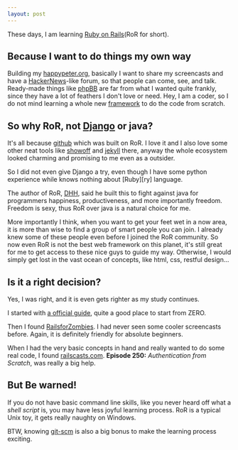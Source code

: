 ```yaml
---
layout: post
---
```

These days, I am learning [Ruby on Rails][ror](RoR for short).

## Because I want to do things my own way

Building my [happypeter.org][ho], basically I want to share my screencasts and
have a [HackerNews][hn]-like forum, so that people can come, see, and talk.
Ready-made things like [phpBB][bb] are far from what I wanted quite frankly,
since they have a lot of feathers I don't love or need.  Hey, I am a coder, so
I do not mind learning a whole new [framework][fw] to do the
code from scratch.


## So why RoR, not [Django][dj] or java?

It's all because [github][gh] which was built on RoR. I love it and I also
love some other neat tools like [showoff][sf] and [jekyll][jk] there, anyway
the whole ecosystem looked charming and promising to me even as a outsider. 

So I did not even give Django a try, even though I have some python experience while knows nothing about [Ruby][ry] language.

The author of RoR, [DHH][dhh], said he built this to fight against java for
programmers happiness, productiveness, and more importantly freedom. Freedom
is sexy, thus RoR over java is a natural choice for me.  

More importantly I think, when you want to get your feet wet in a now area, it
is more than wise to find a group of smart people you can join. I already knew
some of these people even before I joined the RoR community. So now even RoR
is not the best web framework on this planet, it's still great for me to get
access to these nice guys to guide my way. Otherwise, I would simply get lost
in the vast ocean of concepts, like html, css, restful design...

## Is it a right decision?

Yes, I was right, and it is even gets righter as my study continues.

I started with [a official guide][off], quite a good place to start from ZERO.

Then I found [RailsforZombies][rfz]. I had never seen some cooler screencasts
before. Again, it is definitely friendly for absolute beginners.

When I had the very basic concepts in hand and really wanted to do some real
code, I found [railscasts.com][rc]. __Episode 250:__ _Authentication from
Scratch_, was really a big help.

## But Be warned!

If you do not have basic command line skills, like you never heard off what a
_shell script_ is, you may have less joyful learning process. RoR is a typical
Unix toy, it gets really naughty on Windows.


BTW, knowing [git-scm][git] is also a big bonus to make the learning process
exciting.

[ho]:   http://happypeter.org
[bb]:   http://www.phpbb.com/
[dj]:   https://www.djangoproject.com/
[gh]:   https://github.com/
[fw]:   http://en.wikipedia.org/wiki/Software_framework
[sf]:   https://github.com/scottbale/showoff
[jk]:   http://jekyllrb.com
[hn]:   http://news.ycombinator.com/
[rc]:   http://railscasts.com
[dhh]:  http://www.loudthinking.com/
[git]:  http://git-scm.com
[ror]:  http://rubyonrails.org/
[off]:  http://guides.rubyonrails.org/
[rfz]:  http://railsforzombies.org/
